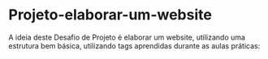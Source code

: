 # Projeto-elaborar-um-website
A ideia deste Desafio de Projeto é elaborar um website, utilizando uma estrutura bem básica, utilizando tags aprendidas durante as aulas práticas:
